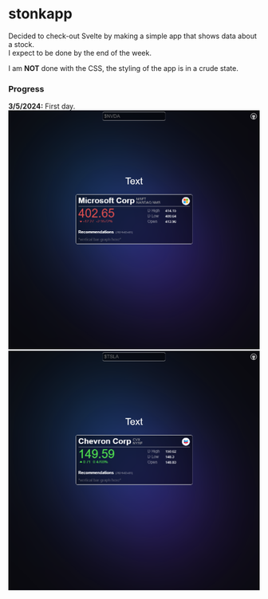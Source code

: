 # stonkapp

Decided to check-out Svelte by making a simple app that shows data about a stock. \
I expect to be done by the end of the week.

I am **NOT** done with the CSS, the styling of the app is in a crude state.

### Progress

**3/5/2024:** First day. \
![MSFT](./docs/3.5.2024%20msft.png) \
![CVX](./docs/3.5.2024%20cvx.png)
